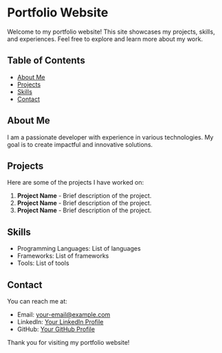 # Portfolio Website

Welcome to my portfolio website! This site showcases my projects, skills, and experiences. Feel free to explore and learn more about my work.

## Table of Contents

- [About Me](#about-me)
- [Projects](#projects)
- [Skills](#skills)
- [Contact](#contact)

## About Me

I am a passionate developer with experience in various technologies. My goal is to create impactful and innovative solutions.

## Projects

Here are some of the projects I have worked on:

1. **Project Name** - Brief description of the project.
2. **Project Name** - Brief description of the project.
3. **Project Name** - Brief description of the project.

## Skills

- Programming Languages: List of languages
- Frameworks: List of frameworks
- Tools: List of tools

## Contact

You can reach me at:

- Email: [your-email@example.com](mailto:your-email@example.com)
- LinkedIn: [Your LinkedIn Profile](https://www.linkedin.com/in/yourprofile)
- GitHub: [Your GitHub Profile](https://github.com/yourusername)

Thank you for visiting my portfolio website!